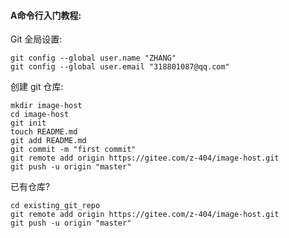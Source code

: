 #### A命令行入门教程:

Git 全局设置:

```
git config --global user.name "ZHANG"
git config --global user.email "318801087@qq.com"
```

创建 git 仓库:

```
mkdir image-host
cd image-host
git init 
touch README.md
git add README.md
git commit -m "first commit"
git remote add origin https://gitee.com/z-404/image-host.git
git push -u origin "master"
```

已有仓库?

```
cd existing_git_repo
git remote add origin https://gitee.com/z-404/image-host.git
git push -u origin "master"
```